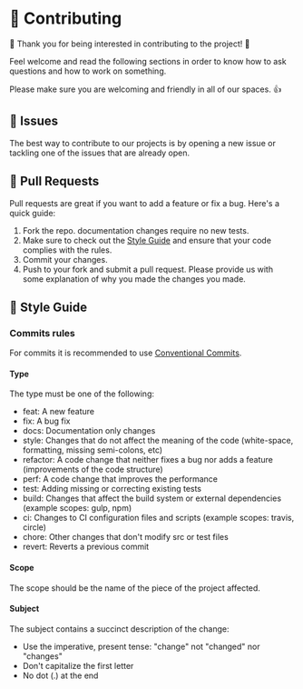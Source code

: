 # 🔭 Contributing <a name = "contributing"></a>

🎉 Thank you for being interested in contributing to the project! 🎉

Feel welcome and read the following sections in order to know how to ask questions and how to work on something.

Please make sure you are welcoming and friendly in all of our spaces. 👍

## 🐛 Issues <a name = "issues"></a>

The best way to contribute to our projects is by opening a new issue or tackling one of the issues that are already open.

## 🤝 Pull Requests <a name = "pull-requests"></a>

Pull requests are great if you want to add a feature or fix a bug. Here's a quick guide:
1. Fork the repo.
documentation changes require no new tests.
1. Make sure to check out the [Style Guide](#style-guide) and ensure that your code complies with the rules.
2. Commit your changes.
3. Push to your fork and submit a pull request. Please provide us with some explanation of why you made the changes you made.

## 🎨 Style Guide<a name="style-guide"></a>

### Commits rules<a name="commits-rules"></a>

For commits it is recommended to use [Conventional Commits](https://www.conventionalcommits.org).

#### Type<a name="commit-type"></a>

The type must be one of the following:

-   feat: A new feature
-   fix: A bug fix
-   docs: Documentation only changes
-   style: Changes that do not affect the meaning of the code (white-space, formatting, missing semi-colons, etc)
-   refactor: A code change that neither fixes a bug nor adds a feature (improvements of the code structure)
-   perf: A code change that improves the performance
-   test: Adding missing or correcting existing tests
-   build: Changes that affect the build system or external dependencies (example scopes: gulp, npm)
-   ci: Changes to CI configuration files and scripts (example scopes: travis, circle)
-   chore: Other changes that don't modify src or test files
-   revert: Reverts a previous commit

#### Scope<a name="commit-scope"></a>

The scope should be the name of the piece of the project affected.

#### Subject<a name="commit-subject"></a>

The subject contains a succinct description of the change:

-   Use the imperative, present tense: "change" not "changed" nor "changes"
-   Don't capitalize the first letter
-   No dot (.) at the end